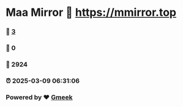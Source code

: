 # Maa Mirror :link: https://mmirror.top 
### :page_facing_up: [3](https://mmirror.top/tag.html) 
### :speech_balloon: 0 
### :hibiscus: 2924 
### :alarm_clock: 2025-03-09 06:31:06 
### Powered by :heart: [Gmeek](https://github.com/Meekdai/Gmeek)
